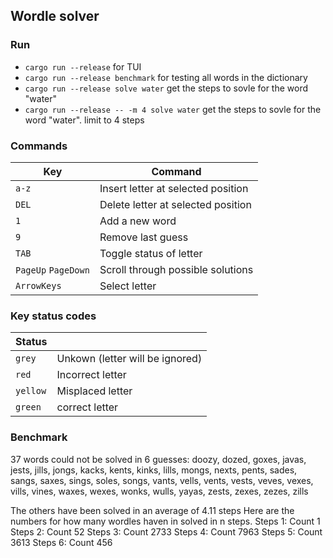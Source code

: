 ## Wordle solver

### Run

- `cargo run --release` for TUI
- `cargo run --release benchmark` for testing all words in the dictionary
- `cargo run --release solve water` get the steps to sovle for the word "water"
- `cargo run --release -- -m 4 solve water` get the steps to sovle for the word "water". limit to 4 steps

### Commands

| Key                 | Command                            |
| ------------------- | ---------------------------------- |
| `a-z`               | Insert letter at selected position |
| `DEL`               | Delete letter at selected position |
| `1`                 | Add a new word                     |
| `9`                 | Remove last guess                  |
| `TAB`               | Toggle status of letter            |
| `PageUp` `PageDown` | Scroll through possible solutions  |
| `ArrowKeys`         | Select letter                      |

### Key status codes

| Status   |                                 |
| -------- | ------------------------------- |
| `grey`   | Unkown (letter will be ignored) |
| `red`    | Incorrect letter                |
| `yellow` | Misplaced letter                |
| `green`  | correct letter                  |

### Benchmark

37 words could not be solved in 6 guesses: doozy, dozed, goxes, javas, jests, jills, jongs, kacks, kents, kinks, lills, mongs, nexts, pents, sades, sangs, saxes, sings, soles, songs, vants, vells, vents, vests, veves, vexes, vills, vines, waxes, wexes, wonks, wulls, yayas, zests, zexes, zezes, zills

The others have been solved in an average of 4.11 steps
Here are the numbers for how many wordles haven in solved in n steps.
Steps 1: Count 1
Steps 2: Count 52
Steps 3: Count 2733
Steps 4: Count 7963
Steps 5: Count 3613
Steps 6: Count 456
